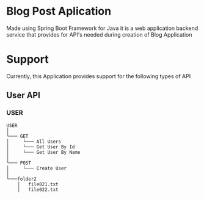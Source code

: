 # Blog Post Aplication
Made using Spring Boot Framework for Java it is a web application backend service that provides for API's needed during creation of Blog Application

# Support
Currently, this Application provides support for the following types of API

## User API
### USER
```
USER
│
└─── GET
│     └─── All Users
│     └─── Get User By Id
│     └─── Get User By Name
│   
└─── POST
│     └─── Create User
│   
└───folder2
    │   file021.txt
    │   file022.txt
```
